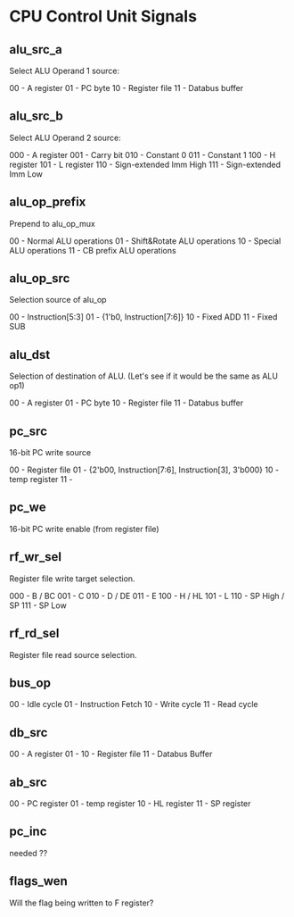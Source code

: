 # CPU Control Unit Signals

## alu_src_a

Select ALU Operand 1 source:

00 - A register
01 - PC byte
10 - Register file
11 - Databus buffer

## alu_src_b

Select ALU Operand 2 source:

000 - A register
001 - Carry bit
010 - Constant 0
011 - Constant 1
100 - H register
101 - L register
110 - Sign-extended Imm High
111 - Sign-extended Imm Low

## alu_op_prefix

Prepend to alu_op_mux

00 - Normal ALU operations
01 - Shift&Rotate ALU operations
10 - Special ALU operations
11 - CB prefix ALU operations

## alu_op_src

Selection source of alu_op

00 - Instruction[5:3]
01 - {1'b0, Instruction[7:6]}
10 - Fixed ADD
11 - Fixed SUB

## alu_dst

Selection of destination of ALU. (Let's see if it would be the same as ALU op1)

00 - A register
01 - PC byte
10 - Register file 
11 - Databus buffer

## pc_src

16-bit PC write source

00 - Register file
01 - {2'b00, Instruction[7:6], Instruction[3], 3'b000}
10 - temp register
11 - 

## pc_we

16-bit PC write enable (from register file)

## rf_wr_sel

Register file write target selection.

000 - B / BC
001 - C
010 - D / DE
011 - E
100 - H / HL
101 - L
110 - SP High / SP
111 - SP Low

## rf_rd_sel

Register file read source selection.

## bus_op

00 - Idle cycle
01 - Instruction Fetch
10 - Write cycle
11 - Read cycle

## db_src

00 - A register
01 - 
10 - Register file
11 - Databus Buffer

## ab_src

00 - PC register
01 - temp register
10 - HL register
11 - SP register

## pc_inc 

needed ??

## flags_wen

Will the flag being written to F register?

